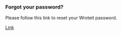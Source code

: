 ### Forgot your password?

Please follow this link to reset your Wroteit password.

[Link]({{baseHref}}/{{email}}/{{key}})
